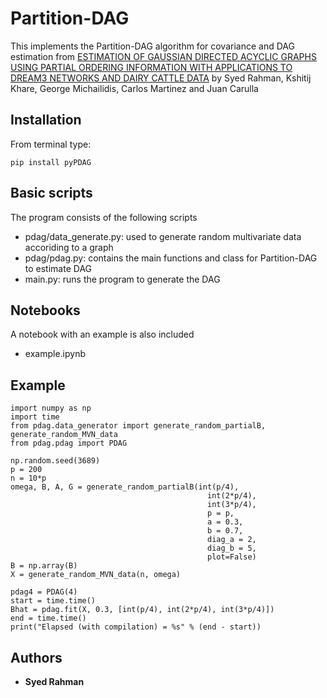 # Partition-DAG

This implements the Partition-DAG algorithm for covariance and DAG estimation from [ESTIMATION OF GAUSSIAN DIRECTED ACYCLIC GRAPHS USING PARTIAL ORDERING INFORMATION WITH APPLICATIONS TO DREAM3 NETWORKS AND DAIRY CATTLE DATA](https://arxiv.org/pdf/1902.05173.pdf) by Syed Rahman, Kshitij Khare, George Michailidis, Carlos Martinez and Juan Carulla

## Installation

From terminal type:
```
pip install pyPDAG
```

## Basic scripts

The program consists of the following scripts
* pdag/data_generate.py: used to generate random multivariate data accoriding to a graph
* pdag/pdag.py: contains the main functions and class for Partition-DAG to estimate DAG
* main.py: runs the program to generate the DAG

## Notebooks

A notebook with an example is also included
* example.ipynb

## Example

```
import numpy as np
import time
from pdag.data_generator import generate_random_partialB, generate_random_MVN_data
from pdag.pdag import PDAG

np.random.seed(3689)
p = 200
n = 10*p
omega, B, A, G = generate_random_partialB(int(p/4), 
                                            int(2*p/4), 
                                            int(3*p/4),
                                            p = p,
                                            a = 0.3,
                                            b = 0.7,
                                            diag_a = 2,
                                            diag_b = 5,
                                            plot=False)
B = np.array(B)
X = generate_random_MVN_data(n, omega)

pdag4 = PDAG(4)
start = time.time()
Bhat = pdag.fit(X, 0.3, [int(p/4), int(2*p/4), int(3*p/4)])
end = time.time()
print("Elapsed (with compilation) = %s" % (end - start))
```

## Authors

* **Syed Rahman**